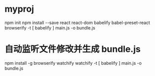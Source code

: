# myproj

npm init
npm install --save react react-dom babelify babel-preset-react
browserify -t [ babelify ] main.js -o bundle.js

# 自动监听文件修改并生成 bundle.js

npm install -g browserify watchify
watchify -t [ babelify ] main.js -o bundle.js
